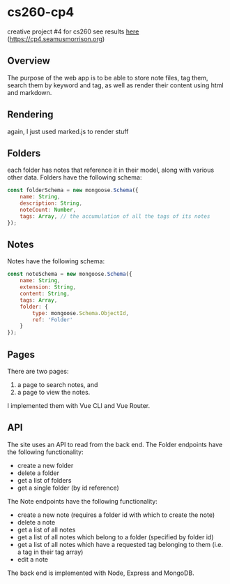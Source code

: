# cs260-cp4
creative project #4 for cs260
see results [here](https://cp4.seamusmorrison.org) (https://cp4.seamusmorrison.org)

## Overview
The purpose of the web app is to be able to store note files, tag them, search them by keyword and tag, as well as render their content using html and markdown.

## Rendering
again, I just used marked.js to render stuff

## Folders
each folder has notes that reference it in their model, along with various other data.
Folders have the following schema:
```js
const folderSchema = new mongoose.Schema({
    name: String,
    description: String,
    noteCount: Number,
    tags: Array, // the accumulation of all the tags of its notes
});
```

## Notes
Notes have the following schema:
```js
const noteSchema = new mongoose.Schema({
    name: String,
    extension: String,
    content: String,
    tags: Array,
    folder: {
        type: mongoose.Schema.ObjectId,
        ref: 'Folder'
    }
});
```

## Pages
There are two pages:
1. a page to search notes, and
2. a page to view the notes.

I implemented them with Vue CLI and Vue Router.

## API
The site uses an API to read from the back end. 
The Folder endpoints have the following functionality:
- create a new folder
- delete a folder
- get a list of folders
- get a single folder (by id reference)

The Note endpoints have the following functionality:
- create a new note (requires a folder id with which to create the note)
- delete a note
- get a list of all notes
- get a list of all notes which belong to a folder (specified by folder id)
- get a list of all notes which have a requested tag belonging to them (i.e. a tag in their tag array)
- edit a note

The back end is implemented with Node, Express and MongoDB.
